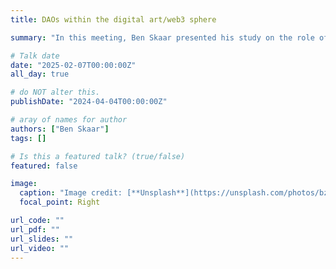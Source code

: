 ```yaml
---
title: DAOs within the digital art/web3 sphere

summary: "In this meeting, Ben Skaar presented his study on the role of Decentralized Autonomous Organization (DAOs) in the NFT space and how the organization of DAOs specialized in NFTs"

# Talk date
date: "2025-02-07T00:00:00Z"
all_day: true

# do NOT alter this.
publishDate: "2024-04-04T00:00:00Z"

# aray of names for author
authors: ["Ben Skaar"]
tags: []

# Is this a featured talk? (true/false)
featured: false

image:
  caption: "Image credit: [**Unsplash**](https://unsplash.com/photos/bzdhc5b3Bxs)"
  focal_point: Right

url_code: ""
url_pdf: ""
url_slides: ""
url_video: ""
---
```

